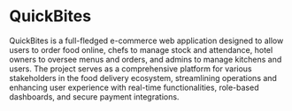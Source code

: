 # QuickBites
 QuickBites is a full-fledged e-commerce web application designed to allow users to order food online, chefs to manage stock and attendance, hotel owners to oversee menus and orders, and admins to manage kitchens and users. The project serves as a comprehensive platform for various stakeholders in the food delivery ecosystem, streamlining operations and enhancing user experience with real-time functionalities, role-based dashboards, and secure payment integrations.

